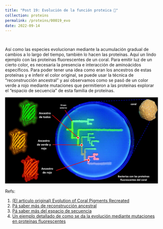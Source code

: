 ```yaml
---
title: "Post 19: Evolución de la función proteica 🧬"
collection: proteins
permalink: /proteins/00019_evo
date: 2022-09-14
---
```


&nbsp;

Así como las especies evolucionan mediante la acumulación gradual de cambios a lo largo del tiempo, también lo hacen las proteínas. Aquí un lindo ejemplo con las proteínas fluorescentes de un coral. Para emitir luz de un cierto color, es necesaria la presencia e interacción de aminoácidos específicos. Para poder tener una idea como eran los ancestros de estas proteínas y e inferir el color original, se puede usar la técnica de “reconstrucción ancestral” y así observamos como se pasó de un color verde a rojo mediante mutaciones que permitieron a las proteínas explorar el “espacio de secuencia” de esta familia de proteínas. 

![img](/images/proteins/00019_fx.jpg)

Refs:

1. [(El articulo original) Evolution of Coral Pigments Recreated](https://www.science.org/doi/10.1126/science.1099597)
2. [Pá saber más de reconstrucción ancestral](https://miangoar.github.io/proteins/00017_md)
3. [Pá saber más del espacio de secuencia](https://miangoar.github.io/proteins/00009_space)
4. [Un ejemplo detallado de como se da la evolución mediante mutaciones en proteínas fluorescentes](https://www.nature.com/articles/s41467-019-12130-8)

